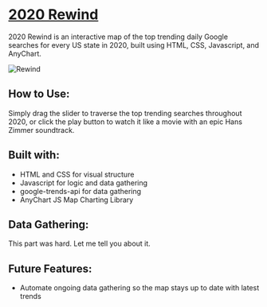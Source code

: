 # [2020 Rewind](https://kaycbas.github.io/2020Rewind/)

2020 Rewind is an interactive map of the top trending daily Google searches for every US state in 2020, built using HTML, CSS, Javascript, and AnyChart.

![Rewind](https://github.com/kaycbas/2020Rewind/blob/main/assets/readme/rewind.gif)

## How to Use:

Simply drag the slider to traverse the top trending searches throughout 2020, or click the play button to watch it like a movie with an epic Hans Zimmer soundtrack.

## Built with:

- HTML and CSS for visual structure
- Javascript for logic and data gathering
- google-trends-api for data gathering
- AnyChart JS Map Charting Library

## Data Gathering:

This part was hard. Let me tell you about it.

## Future Features:
- Automate ongoing data gathering so the map stays up to date with latest trends
